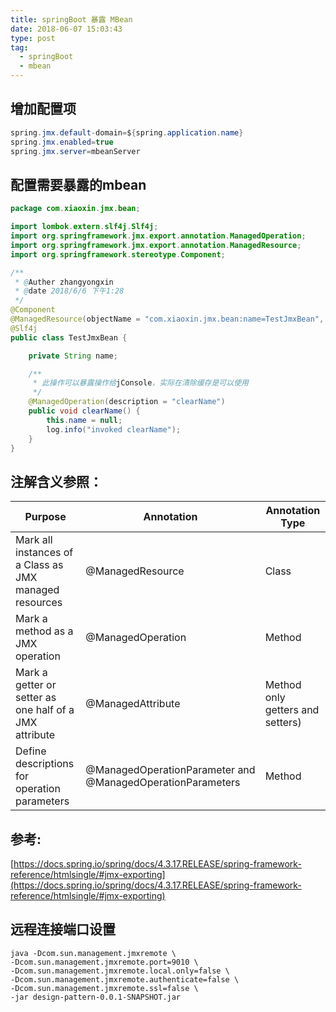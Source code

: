 ```yaml
---
title: springBoot 暴露 MBean
date: 2018-06-07 15:03:43
type: post
tag:
  - springBoot
  - mbean
---
```

## 增加配置项

```java
spring.jmx.default-domain=${spring.application.name}
spring.jmx.enabled=true
spring.jmx.server=mbeanServer
```
<!-- more -->
## 配置需要暴露的mbean

```java
package com.xiaoxin.jmx.bean;

import lombok.extern.slf4j.Slf4j;
import org.springframework.jmx.export.annotation.ManagedOperation;
import org.springframework.jmx.export.annotation.ManagedResource;
import org.springframework.stereotype.Component;

/**
 * @Auther zhangyongxin
 * @date 2018/6/6 下午1:28
 */
@Component
@ManagedResource(objectName = "com.xiaoxin.jmx.bean:name=TestJmxBean", description = "TestMBean manager.")
@Slf4j
public class TestJmxBean {

    private String name;

    /**
     * 此操作可以暴露操作给jConsole，实际在清除缓存是可以使用
     */
    @ManagedOperation(description = "clearName")
    public void clearName() {
        this.name = null;
        log.info("invoked clearName");
    }
}
```
## 注解含义参照：

Purpose | Annotation | Annotation Type
------- | -------| -------
|Mark all instances of a Class as JMX managed resources|@ManagedResource|Class|
|Mark a method as a JMX operation|@ManagedOperation|Method|
|Mark a getter or setter as one half of a JMX attribute|@ManagedAttribute|Method only getters and setters)|
|Define descriptions for operation parameters|@ManagedOperationParameter and<br/>@ManagedOperationParameters|Method|


## 参考:
[https://docs.spring.io/spring/docs/4.3.17.RELEASE/spring-framework-reference/htmlsingle/#jmx-exporting](https://docs.spring.io/spring/docs/4.3.17.RELEASE/spring-framework-reference/htmlsingle/#jmx-exporting)

## 远程连接端口设置
```
java -Dcom.sun.management.jmxremote \
-Dcom.sun.management.jmxremote.port=9010 \
-Dcom.sun.management.jmxremote.local.only=false \
-Dcom.sun.management.jmxremote.authenticate=false \
-Dcom.sun.management.jmxremote.ssl=false \
-jar design-pattern-0.0.1-SNAPSHOT.jar
```


